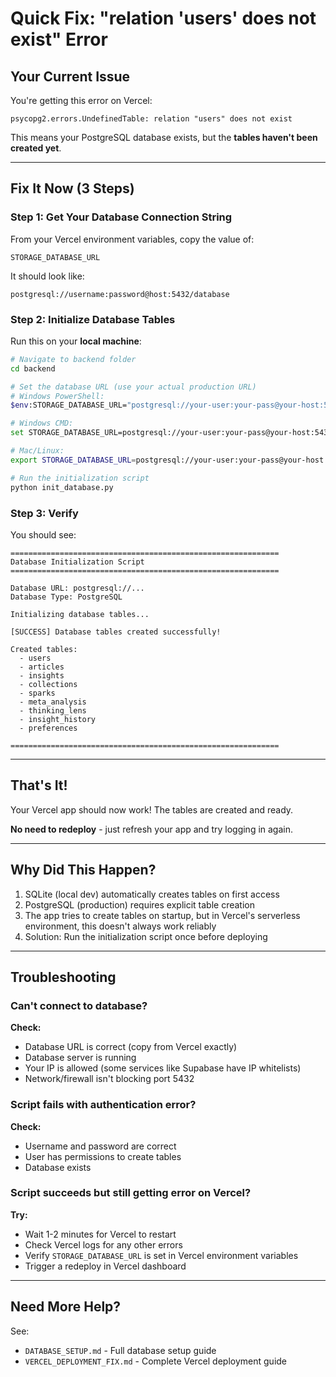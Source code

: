 # Quick Fix: "relation 'users' does not exist" Error

## Your Current Issue

You're getting this error on Vercel:
```
psycopg2.errors.UndefinedTable: relation "users" does not exist
```

This means your PostgreSQL database exists, but the **tables haven't been created yet**.

---

## Fix It Now (3 Steps)

### Step 1: Get Your Database Connection String

From your Vercel environment variables, copy the value of:
```
STORAGE_DATABASE_URL
```

It should look like:
```
postgresql://username:password@host:5432/database
```

### Step 2: Initialize Database Tables

Run this on your **local machine**:

```bash
# Navigate to backend folder
cd backend

# Set the database URL (use your actual production URL)
# Windows PowerShell:
$env:STORAGE_DATABASE_URL="postgresql://your-user:your-pass@your-host:5432/your-db"

# Windows CMD:
set STORAGE_DATABASE_URL=postgresql://your-user:your-pass@your-host:5432/your-db

# Mac/Linux:
export STORAGE_DATABASE_URL=postgresql://your-user:your-pass@your-host:5432/your-db

# Run the initialization script
python init_database.py
```

### Step 3: Verify

You should see:
```
============================================================
Database Initialization Script
============================================================

Database URL: postgresql://...
Database Type: PostgreSQL

Initializing database tables...

[SUCCESS] Database tables created successfully!

Created tables:
  - users
  - articles
  - insights
  - collections
  - sparks
  - meta_analysis
  - thinking_lens
  - insight_history
  - preferences

============================================================
```

---

## That's It!

Your Vercel app should now work! The tables are created and ready.

**No need to redeploy** - just refresh your app and try logging in again.

---

## Why Did This Happen?

1. SQLite (local dev) automatically creates tables on first access
2. PostgreSQL (production) requires explicit table creation
3. The app tries to create tables on startup, but in Vercel's serverless environment, this doesn't always work reliably
4. Solution: Run the initialization script once before deploying

---

## Troubleshooting

### Can't connect to database?

**Check:**
- Database URL is correct (copy from Vercel exactly)
- Database server is running
- Your IP is allowed (some services like Supabase have IP whitelists)
- Network/firewall isn't blocking port 5432

### Script fails with authentication error?

**Check:**
- Username and password are correct
- User has permissions to create tables
- Database exists

### Script succeeds but still getting error on Vercel?

**Try:**
- Wait 1-2 minutes for Vercel to restart
- Check Vercel logs for any other errors
- Verify `STORAGE_DATABASE_URL` is set in Vercel environment variables
- Trigger a redeploy in Vercel dashboard

---

## Need More Help?

See:
- `DATABASE_SETUP.md` - Full database setup guide
- `VERCEL_DEPLOYMENT_FIX.md` - Complete Vercel deployment guide
